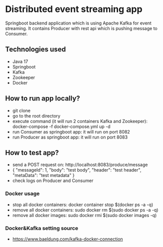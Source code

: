 # Distributed event streaming app

Springboot backend application which is using Apache Kafka
for event streaming. It contains Producer with rest api which is pushing
message to Consumer.

## Technologies used
- Java 17
- Springboot
- Kafka
- Zookeeper
- Docker

## How to run app locally?
- git clone
- go to the root directory
- execute command (it will run 2 containers Kafka and Zookeeper): docker-compose -f docker-compose.yml up -d
- run Consumer as springboot app: it will run on port 8082
- run Producer as springboot app: it will run on port 8083

## How to test app?
- send a POST request on: http://localhost:8083/produce/message
-  {
  "messageId": 1,
  "body": "test body",
  "header": "test header",
  "metaData": "test metadata"
  }
- check logs on Producer and Consumer

### Docker usage
- stop all docker containers: docker container stop $(docker ps -a -q)
- remove all docker containers: sudo docker rm $(sudo docker ps -a -q)
- remove all docker images: sudo docker rmi $(sudo docker images -q)

### Docker&Kafka setting source
- https://www.baeldung.com/kafka-docker-connection

